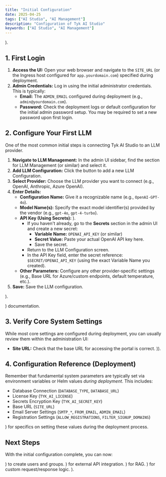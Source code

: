 ```yaml
---
title: "Initial Configuration"
date: 2025-04-25
tags: ["AI Studio", "AI Management"]
description: "Configuration of Tyk AI Studio"
keywords: ["AI Studio", "AI Management"]
---
```


).

## 1. First Login

1.  **Access the UI:** Open your web browser and navigate to the `SITE_URL` (or the Ingress host configured for `app.yourdomain.com`) specified during deployment.
2.  **Admin Credentials:** Log in using the initial administrator credentials. This is typically:
    *   **Email:** The `ADMIN_EMAIL` configured during deployment (e.g., `admin@yourdomain.com`).
    *   **Password:** Check the deployment logs or default configuration for the initial admin password setup. You may be required to set a new password upon first login.



## 2. Configure Your First LLM

One of the most common initial steps is connecting Tyk AI Studio to an LLM provider.

1.  **Navigate to LLM Management:** In the admin UI sidebar, find the section for LLM Management (or similar) and select it.
2.  **Add LLM Configuration:** Click the button to add a new LLM Configuration.
3.  **Select Provider:** Choose the LLM provider you want to connect (e.g., OpenAI, Anthropic, Azure OpenAI).
4.  **Enter Details:**
    *   **Configuration Name:** Give it a recognizable name (e.g., `OpenAI-GPT-4o`).
    *   **Model Name(s):** Specify the exact model identifier(s) provided by the vendor (e.g., `gpt-4o`, `gpt-4-turbo`).
    *   **API Key (Using Secrets):**
).
        *   If you haven't already, go to the **Secrets** section in the admin UI and create a new secret:
            *   **Variable Name:** `OPENAI_API_KEY` (or similar)
            *   **Secret Value:** Paste your actual OpenAI API key here.
            *   Save the secret.
        *   Return to the LLM Configuration screen.
        *   In the API Key field, enter the secret reference: `$SECRET/OPENAI_API_KEY` (using the exact Variable Name you created).
    *   **Other Parameters:** Configure any other provider-specific settings (e.g., Base URL for Azure/custom endpoints, default temperature, etc.).
5.  **Save:** Save the LLM configuration.



).

) documentation.

## 3. Verify Core System Settings

While most core settings are configured during deployment, you can usually review them within the administration UI:

*   **Site URL:** Check that the base URL for accessing the portal is correct.
)).

## 4. Configuration Reference (Deployment)

Remember that fundamental system parameters are typically set via environment variables or Helm values *during deployment*. This includes:

*   Database Connection (`DATABASE_TYPE`, `DATABASE_URL`)
*   License Key (`TYK_AI_LICENSE`)
*   Secrets Encryption Key (`TYK_AI_SECRET_KEY`)
*   Base URL (`SITE_URL`)
*   Email Server Settings (`SMTP_*`, `FROM_EMAIL`, `ADMIN_EMAIL`)
*   Registration Settings (`ALLOW_REGISTRATIONS`, `FILTER_SIGNUP_DOMAINS`)

) for specifics on setting these values during the deployment process.

## Next Steps

With the initial configuration complete, you can now:

) to create users and groups.
) for external API integration.
) for RAG.
) for custom request/response logic.
).
